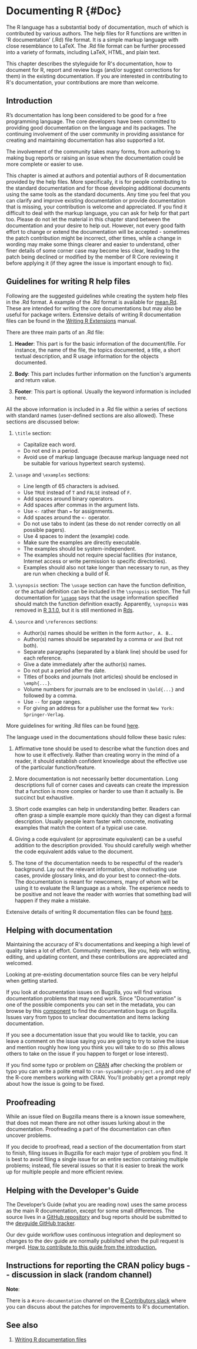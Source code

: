 # Documenting R {#Doc}

The R language has a substantial body of documentation, much of which is contributed by various authors. The help files for R functions are written in 'R documentation' (.Rd) file format. It is a simple markup language with close resemblance to LaTeX. The .Rd file format can be further processed into a variety of formats, including LaTeX, HTML, and plain text.

This chapter describes the styleguide for R's documentation, how to document for R, report and review bugs (and/or suggest corrections for them) in the existing documentation. If you are interested in contributing to R's documentation, your contributions are more than welcome. 

## Introduction

R’s documentation has long been considered to be good for a free programming language. The core developers have been committed to providing good documentation on the language and its packages. The continuing involvement of the user community in providing assistance for creating and maintaining documentation has also supported a lot.

The involvement of the community takes many forms, from authoring to making bug reports or raising an issue when the documentation could be more complete or easier to use.

This chapter is aimed at authors and potential authors of R documentation provided by the help files. More specifically, it is for people contributing to the standard documentation and for those developing additional documents using the same tools as the standard documents. Any time you feel that you can clarify and improve existing documentation or provide documentation that is missing, your contribution is welcome and appreciated. If you find it difficult to deal with the markup language, you can ask for help for that part too. Please do not let the material in this chapter stand between the documentation and your desire to help out. However, not every good faith effort to change or extend the documentation will be accepted - sometimes the patch contribution might be incorrect, other times, while a change in wording may make some things clearer and easier to understand, other finer details of some corner case may become less clear, leading to the patch being declined or modified by the member of R Core reviewing it before applying it (if they agree the issue is important enough to fix).

## Guidelines for writing R help files

Following are the suggested guidelines while creating the system help files in the .Rd format. A example of the .Rd format is available for [mean.Rd](https://svn.r-project.org/R/trunk/src/library/base/man/mean.Rd). These are intended for writing the core documentations but may also be useful for package writers. Extensive details of writing R documentation files can be found in the [Writing R Extensions](https://cran.r-project.org/doc/manuals/r-release/R-exts.html#Writing-R-documentation-files) manual.

There are three main parts of an .Rd file:

1. **Header**: This part is for the basic information of the document/file. For instance, the name of the file, the topics documented, a title, a short textual description, and R usage information for the objects documented.

2. **Body**: This part includes further information on the function's arguments and return value.

3. **Footer**: This part is optional. Usually the keyword information is included here.

All the above information is included in a .Rd file within a series of sections with standard names (user-defined sections are also allowed). These sections are discussed below:

1. `\title` section:
    * Capitalize each word.
    * Do not end in a period.
    * Avoid use of markup language (because markup language need not be suitable for various hypertext search systems).
    
2. `\usage` and `\examples` sections:
    * Line length of 65 characters is advised.
    * Use `TRUE` instead of `T` and `FALSE` instead of `F`.
    * Add spaces around binary operators.
    * Add spaces after commas in the argument lists.
    * Use `<-` rather than `=` for assignments.
    * Add spaces around the `<-` operator.
    * Do not use tabs to indent (as these do not render correctly on all possible pagers).
    * Use 4 spaces to indent the (example) code.
    * Make sure the examples are directly executable.
    * The examples should be system-independent.
    * The examples should not require special facilities (for instance, Internet access or write permission to specific directories).
    * Examples should also not take longer than necessary to run, as they are run when checking a build of R.
    
3. `\synopsis` section: The `\usage` section can have the function definition, or the actual definition can be included in the `\synopsis` section. The full documentation for [`\usage`](https://cran.r-project.org/doc/manuals/r-release/R-exts.html#Documenting-functions) says that the usage information specified should match the function definition exactly. Apparently, `\synopsis` was removed in [R 3.1.0](https://github.com/r-devel/r-svn/blob/0d65935f30dcaccfeee1dd61991bf4b1444873bc/src/library/tools/R/RdConv2.R#L918-L919), but it is still mentioned in [Rds](https://developer.r-project.org/Rds.html). 

4. `\source` and `\references` sections:
    * Author(s) names should be written in the form `Author, A. B.`.
    * Author(s) names should be separated by a comma or `and` (but not both).
    * Separate paragraphs (separated by a blank line) should be used for each reference.
    * Give a date immediately after the author(s) names.
    * Do not put a period after the date.
    * Titles of books and journals (not articles) should be enclosed in `\emph{...}`.
    * Volume numbers for journals are to be enclosed in `\bold{...}` and followed by a comma.
    * Use `--` for page ranges.
    * For giving an address for a publisher use the format `New York: Springer-Verlag`.

More guidelines for writing .Rd files can be found [here](https://developer.r-project.org/Rds.html).

The language used in the documentations should follow these basic rules:

1. Affirmative tone should be used to describe what the function does and how to use it effectively. Rather than creating worry in the mind of a reader, it should establish confident knowledge about the effective use of the particular function/feature.

2. More documentation is not necessarily better documentation. Long descriptions full of corner cases and caveats can create the impression that a function is more complex or harder to use than it actually is. Be succinct but exhaustive. 

3. Short code examples can help in understanding better. Readers can often grasp a simple example more quickly than they can digest a formal description. Usually people learn faster with concrete, motivating examples that match the context of a typical use case. 

4. Giving a code equivalent (or approximate equivalent) can be a useful addition to the description provided. You should carefully weigh whether the code equivalent adds value to the document.

5. The tone of the documentation needs to be respectful of the reader’s background. Lay out the relevant information, show motivating use cases, provide glossary links, and do your best to connect-the-dots. The documentation is meant for newcomers, many of whom will be using it to evaluate the R language as a whole. The experience needs to be positive and not leave the reader with worries that something bad will happen if they make a mistake. 

Extensive details of writing R documentation files can be found [here](https://cran.r-project.org/doc/manuals/r-release/R-exts.html#Writing-R-documentation-files).

## Helping with documentation

Maintaining the accuracy  of R's documentations and keeping a high level of quality takes a lot of effort. Community members, like you, help with writing, editing, and updating content, and these contributions are appreciated and welcomed.

Looking at pre-existing documentation source files can be very helpful when getting started.

If you look at documentation issues on Bugzilla, you will find various documentation problems that may need work. Since "Documentation" is one of the possible components you can set in the metadata, you can browse by this [component](https://bugs.r-project.org/bugzilla/buglist.cgi?component=Documentation) to find the documentation bugs on Bugzilla. Issues vary from typos to unclear documentation and items lacking documentation.

If you see a documentation issue that you would like to tackle, you can leave a comment on the issue saying you are going to try to solve the issue and mention roughly how long you think you will take to do so (this allows others to take on the issue if you happen to forget or lose interest).

If you find some typo or problem on [CRAN](https://cran.r-project.org) after checking the problem or typo you can write a polite email to `cran-sysadmin@r-project.org` and one of the R-core members working with CRAN. You'll probably get a prompt reply about how the issue is going to be fixed.

## Proofreading

While an issue filed on Bugzilla means there is a known issue somewhere, that does not mean there are not other issues lurking about in the documentation. Proofreading a part of the documentation can often uncover problems.

If you decide to proofread, read a section of the documentation from start to finish, filing issues in Bugzilla for each major type of problem you find. It is best to avoid filing a single issue for an entire section containing multiple problems; instead, file several issues so that it is easier to break the work up for multiple people and more efficient review.

## Helping with the Developer's Guide

The Developer’s Guide (what you are reading now) uses the same process as the main R documentation, except for some small differences. The source lives in a [GitHub repository](https://github.com/r-devel/rdevguide/) and bug reports should be submitted to the [devguide GitHub tracker](https://github.com/r-devel/rdevguide/issues).

Our dev guide workflow uses continuous integration and deployment so changes to the dev guide are normally published when the pull request is merged. [How to contribute to this guide from the introduction.](#how-to-contribute-to-this-guide)

## Instructions for reporting the CRAN policy bugs -- discussion in slack (random channel)

**Note**:

There is a `#core-documentation` channel on the [R Contributors slack](https://r-contributors.slack.com/) where you can discuss about the patches for improvements to R's documentation. 

## See also

1. [Writing R documentation files](https://cran.r-project.org/doc/manuals/r-release/R-exts.html#Writing-R-documentation-files)
